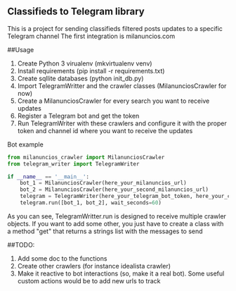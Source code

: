 ## Classifieds to Telegram library

This is a project for sending classifieds filtered posts updates to a specific Telegram channel
The first integration is milanuncios.com

##Usage
1. Create Python 3 virualenv (mkvirtualenv venv)
2. Install requirements (pip install -r requirements.txt)
3. Create sqllite databases (python init_db.py)
3. Import TelegramWritter and the crawler classes (MilanunciosCrawler for now)
4. Create a MilanunciosCrawler for every search you want to receive updates
5. Register a Telegram bot and get the token
6. Run TelegramWriter with these crawlers and configure it with the proper token and channel id where you want to receive the updates

Bot example
```python
from milanuncios_crawler import MilanunciosCrawler
from telegram_writer import TelegramWriter

if __name__ == '__main__':
    bot_1 = MilanunciosCrawler(here_your_milanuncios_url)
    bot_2 = MilanunciosCrawler(here_your_second_milanuncios_url)
    telegram = TelegramWriter(here_your_telegram_bot_token, here_your_channel_id)
    telegram.run([bot_1, bot_2], wait_seconds=60)
```

As you can see, TelegramWritter.run is designed to receive multiple crawler objects. 
If you want to add some other, you just have to create a class with a method "get" that returns a strings list with the messages to send

##TODO:
1. Add some doc to the functions
2. Create other crawlers (for instance idealista crawler)
3. Make it reactive to bot interactions (so, make it a real bot). Some useful custom actions would be to add new urls to track